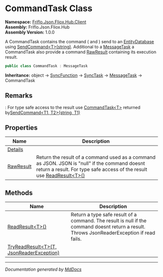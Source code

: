 ﻿<!--  
  <auto-generated>   
    The contents of this file were generated by a tool.  
    Changes to this file may be list if the file is regenerated  
  </auto-generated>   
-->

# CommandTask Class

**Namespace:** [Friflo.Json.Fliox.Hub.Client](../index.md)  
**Assembly:** Friflo.Json.Fliox.Hub  
**Assembly Version:** 1.0.0

A CommandTask contains the command ( and ) send to an [EntityDatabase](../../Host/EntityDatabase/index.md) using [SendCommand\<T\>(string)](../FlioxClient/methods/SendCommand.md#sendcommandtresultstring). Additional to a [MessageTask](../MessageTask/index.md) a CommandTask also provide a command [RawResult](properties/RawResult.md) containing its execution result.

```csharp
public class CommandTask : MessageTask
```

**Inheritance:** object → [SyncFunction](../SyncFunction/index.md) → [SyncTask](../SyncTask/index.md) → [MessageTask](../MessageTask/index.md) → CommandTask

## Remarks

: For type safe access to the result use [CommandTask\<T\>](../CommandTask-1/index.md) returned by[SendCommand\<T1, T2\>(string, T1)](../FlioxClient/methods/SendCommand.md#sendcommandtparam-tresultstring-tparam)

## Properties

| Name                                 | Description                                                                                                                                                                                                               |
| ------------------------------------ | ------------------------------------------------------------------------------------------------------------------------------------------------------------------------------------------------------------------------- |
| [Details](properties/Details.md)     |                                                                                                                                                                                                                           |
| [RawResult](properties/RawResult.md) | Return the result of a command used as a command as JSON.             JSON is "null" if the command doesnt return a result.             For type safe access of the result use [ReadResult\<T\>()](methods/ReadResult.md) |

## Methods

| Name                                                                   | Description                                                                                                                                 |
| ---------------------------------------------------------------------- | ------------------------------------------------------------------------------------------------------------------------------------------- |
| [ReadResult\<T\>()](methods/ReadResult.md)                             | Return a type safe result of a command. The result is null if the command doesnt return a result. Throws JsonReaderException if read fails. |
| [TryReadResult\<T\>(T, JsonReaderException)](methods/TryReadResult.md) |                                                                                                                                             |

___

*Documentation generated by [MdDocs](https://github.com/ap0llo/mddocs)*
